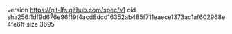 version https://git-lfs.github.com/spec/v1
oid sha256:1df9d676e96f19f4acd8dcd16352ab485f711eaece1373ac1af602968e4fe6ff
size 3695

